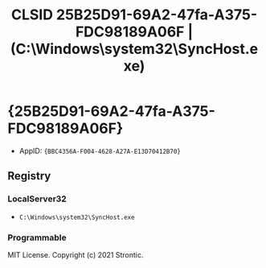 ﻿---
title: "CLSID 25B25D91-69A2-47fa-A375-FDC98189A06F | (C:\\Windows\\system32\\SyncHost.exe)"
excerpt: What is COM-Object CLSID 25B25D91-69A2-47fa-A375-FDC98189A06F?
---

# {25B25D91-69A2-47fa-A375-FDC98189A06F}

* AppID: `{BBC4356A-F004-4628-A27A-E13D70412B70}`

## Registry


### LocalServer32

* `C:\Windows\system32\SyncHost.exe`

### Programmable


MIT License. Copyright (c) 2021 Strontic.


